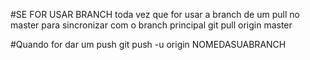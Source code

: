 #SE FOR USAR BRANCH
toda vez que for usar a branch de um pull no master para sincronizar com o branch principal
git pull origin master

#Quando for dar um push
git push -u origin NOMEDASUABRANCH
